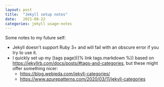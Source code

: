 ```yaml
---
layout: post
title:  "Jekyll setup notes"
date:   2021-08-22
categories: jekyll usage-notes
---
```


Some notes to my future self:

- Jekyll doesn't support Ruby 3+ and will fail with an obscure error if you try
  to use it.
- I quickly set up my [tags page]({% link tags.markdown %}) based on <https://jekyllrb.com/docs/posts/#tags-and-categories>, but these might offer something nicer:
  - <https://blog.webjeda.com/jekyll-categories/>
  - <https://www.azurepatterns.com/2020/03/11/jekyll-categories>